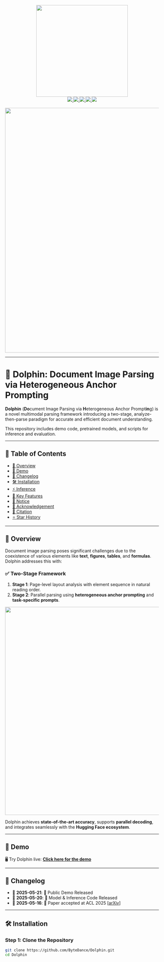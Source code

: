 <div align="center">
  <img src="./assets/dolphin.png" width="300">
</div>

<div align="center">
  <a href="https://arxiv.org/abs/2505.14059">
    <img src="https://img.shields.io/badge/Paper-arXiv-red">
  </a>
  <a href="https://huggingface.co/ByteDance/Dolphin">
    <img src="https://img.shields.io/badge/HuggingFace-Dolphin-yellow">
  </a>
  <a href="http://115.190.42.15:8888/dolphin/">
    <img src="https://img.shields.io/badge/Demo-Dolphin-blue">
  </a>
  <a href="https://github.com/bytedance/Dolphin">
    <img src="https://img.shields.io/badge/Code-GitHub-green">
  </a>
  <a href="https://opensource.org/licenses/MIT">
    <img src="https://img.shields.io/badge/License-MIT-lightgrey">
  </a>
</div>

<br/>

<div align="center">
  <img src="./assets/demo.gif" width="800">
</div>

---

# 🐬 Dolphin: Document Image Parsing via Heterogeneous Anchor Prompting

**Dolphin** (**Do**cument Image Parsing via **H**eterogeneous Anchor Prompt**in**g) is a novel multimodal parsing framework introducing a two-stage, analyze-then-parse paradigm for accurate and efficient document understanding.

This repository includes demo code, pretrained models, and scripts for inference and evaluation.

---

## 📌 Table of Contents

- [🧠 Overview](#-overview)
- [🚀 Demo](#-demo)
- [📅 Changelog](#-changelog)
- [🛠️ Installation](#️-installation)
- [⚡ Inference](#-inference)
- [🌟 Key Features](#-key-features)
- [📮 Notice](#-notice)
- [💖 Acknowledgement](#-acknowledgement)
- [📝 Citation](#-citation)
- [⭐ Star History](#-star-history)

---

## 🧠 Overview

Document image parsing poses significant challenges due to the coexistence of various elements like **text**, **figures**, **tables**, and **formulas**. Dolphin addresses this with:

### ✅ Two-Stage Framework

1. **Stage 1**: Page-level layout analysis with element sequence in natural reading order.
2. **Stage 2**: Parallel parsing using **heterogeneous anchor prompting** and **task-specific prompts**.

<div align="center">
  <img src="./assets/framework.png" width="680">
</div>

Dolphin achieves **state-of-the-art accuracy**, supports **parallel decoding**, and integrates seamlessly with the **Hugging Face ecosystem**.

---

## 🚀 Demo

🖥️ Try Dolphin live: [**Click here for the demo**](http://115.190.42.15:8888/dolphin/)

---

## 📅 Changelog

- 🧠 **2025-05-21**: 🎉 Public Demo Released
- 🧠 **2025-05-20**: 🧪 Model & Inference Code Released
- 🧠 **2025-05-16**: 📄 Paper accepted at ACL 2025 [[arXiv](https://arxiv.org/abs/2505.14059)]

---

## 🛠️ Installation

### Step 1: Clone the Repository

```bash
git clone https://github.com/ByteDance/Dolphin.git
cd Dolphin
